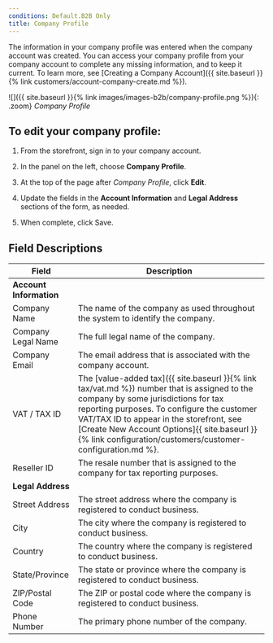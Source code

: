 ```yaml
---
conditions: Default.B2B Only
title: Company Profile
---
```


The information in your company profile was entered when the company account was created. You can access your company profile from your company account to complete any missing information, and to keep it current. To learn more, see [Creating a Company Account]({{ site.baseurl }}{% link customers/account-company-create.md %}).

![]({{ site.baseurl }}{% link images/images-b2b/company-profile.png %}){: .zoom}
_Company Profile_

## To edit your company profile:

1. From the storefront, sign in to your company account.

1. In the panel on the left, choose **Company Profile**.

1. At the top of the page after _Company Profile_, click **Edit**.

1. Update the fields in the **Account Information** and **Legal Address** sections of the form, as needed.

1. When complete, click <span class="btn">Save</span>.

## Field Descriptions

|Field|Description|
|--- |--- |
|**Account Information**||
|Company Name|The name of the company as used throughout the system to identify the company.|
|Company Legal Name|The full legal name of the company.|
|Company Email|The email address that is associated with the company account.|
|VAT / TAX ID|The [value-added tax]({{ site.baseurl }}{% link tax/vat.md %}) number that is assigned to the company by some jurisdictions for tax reporting purposes. To configure the customer VAT/TAX ID to appear in the storefront, see [Create New Account Options]{{ site.baseurl }}{% link configuration/customers/customer-configuration.md %}.|
|Reseller ID|The resale number that is assigned to the company for tax reporting purposes.|
|**Legal Address**||
|Street Address|The street address where the company is registered to conduct business.|
|City|The city where the company is registered to conduct business.|
|Country|The country where the company is registered to conduct business.|
|State/Province|The state or province where the company is registered to conduct business.|
|ZIP/Postal Code|The ZIP or postal code where the company is registered to conduct business.|
|Phone Number|The primary phone number of the company.|

